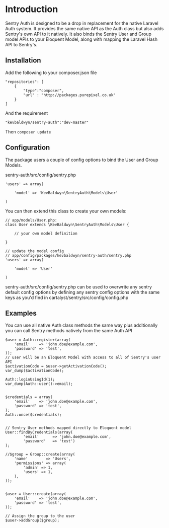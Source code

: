 # Introduction
Sentry Auth is designed to be a drop in replacement for the native Laravel Auth system. It provides the same native API as the Auth class but also adds Sentry's own API to it natively. It also binds the Sentry User and Group model APIs to your Eloquent Model, along with mapping the Laravel Hash API to Sentry's. 

## Installation
Add the following to your composer.json file

    "repositories": [
        {
        	"type":"composer",
	        "url" : "http://packages.purepixel.co.uk"
        }
    ]

And the requirement

    "kevbaldwyn/sentry-auth":"dev-master"

Then `composer update`

## Configuration
The package users a couple of config options to bind the User and Group Models.

sentry-auth/src/config/sentry.php

	'users' => array(

		'model' => 'KevBaldwyn\SentryAuth\Models\User'

	)

You can then extend this class to create your own models:
	
	// app/models/User.php:
	class User extends \KevBaldwyn\SentryAuth\Models\User {
		
		// your own model definition
		
	}

	// update the model config
	// app/config/packages/kevbaldwyn/sentry-auth/sentry.php
	'users' => array(

		'model' => 'User'

	)

sentry-auth/src/config/sentry.php can be used to overwrite any sentry default config options by defining any sentry config options with the same keys as you'd find in cartalyst/sentry/src/config/config.php

## Examples
You can use all native Auth class methods the same way plus additionally you can call Sentry methods natively from the same Auth API

    $user = Auth::register(array(
        'email'    => 'john.doe@example.com',
        'password' => 'test',
    ));
    // user will be an Eloquent Model with access to all of Sentry's user API
    $activationCode = $user->getActivationCode();
    var_dump($activationCode);
    
    Auth::loginUsingId(1);
    var_dump(Auth::user()->email);
    
    
    $credentials = array(
        'email'    => 'john.doe@example.com',
        'password' => 'test',
    );
    Auth::once($credentials);
    
    
    // Sentry User methods mapped directly to Eloquent model
    User::findByCredentials(array(
    	    'email'      => 'john.doe@example.com',
    	    'password'   => 'test')
    );
    
    //$group = Group::create(array(
        'name'        => 'Users',
        'permissions' => array(
            'admin' => 1,
            'users' => 1,
        ),
    ));
    
    
    $user = User::create(array(
        'email'    => 'john.doe@example.com',
        'password' => 'test',
    ));
    
    // Assign the group to the user
    $user->addGroup($group);